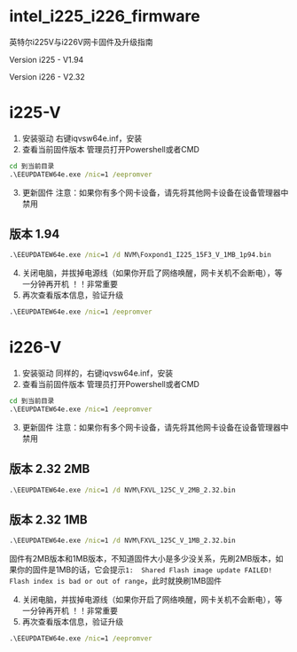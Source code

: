 # intel_i225_i226_firmware
英特尔i225V与i226V网卡固件及升级指南

Version i225 - V1.94

Version i226 - V2.32


# i225-V
1. 安装驱动
右键iqvsw64e.inf，安装
2. 查看当前固件版本
管理员打开Powershell或者CMD
```cmd
cd 到当前目录
.\EEUPDATEW64e.exe /nic=1 /eepromver
```
3. 更新固件
注意：如果你有多个网卡设备，请先将其他网卡设备在设备管理器中禁用
## 版本 1.94
```cmd
.\EEUPDATEW64e.exe /nic=1 /d NVM\Foxpond1_I225_15F3_V_1MB_1p94.bin
```
4. 关闭电脑，并拔掉电源线（如果你开启了网络唤醒，网卡关机不会断电），等一分钟再开机 ！！非常重要
5. 再次查看版本信息，验证升级
```cmd
.\EEUPDATEW64e.exe /nic=1 /eepromver
```

# i226-V
1. 安装驱动
同样的，右键iqvsw64e.inf，安装
2. 查看当前固件版本
管理员打开Powershell或者CMD
```cmd
cd 到当前目录
.\EEUPDATEW64e.exe /nic=1 /eepromver
```
3. 更新固件
注意：如果你有多个网卡设备，请先将其他网卡设备在设备管理器中禁用
## 版本 2.32 2MB
```cmd
.\EEUPDATEW64e.exe /nic=1 /d NVM\FXVL_125C_V_2MB_2.32.bin
```
## 版本 2.32 1MB
```cmd
.\EEUPDATEW64e.exe /nic=1 /d NVM\FXVL_125C_V_1MB_2.32.bin
```
固件有2MB版本和1MB版本，不知道固件大小是多少没关系，先刷2MB版本，如果你的固件是1MB的话，它会提示`1:  Shared Flash image update FAILED! Flash index is bad or out of range`，此时就换刷1MB固件

4. 关闭电脑，并拔掉电源线（如果你开启了网络唤醒，网卡关机不会断电），等一分钟再开机 ！！非常重要
5. 再次查看版本信息，验证升级
```cmd
.\EEUPDATEW64e.exe /nic=1 /eepromver
```
